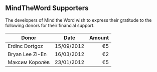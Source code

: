 ## MindTheWord Supporters

The developers of Mind the Word wish to express their gratitude
to the following donors for their financial support.

| Donor                      | Date          | Amount |
| ---------------------------|:-------------:| ------:|
| Erdinc Dortgoz             | 15/09/2012    |     €5 |
| Bryan Lee Zi-En            | 16/03/2012    |     €2 |
| Максим Королёв             | 23/01/2012    |     €5 |